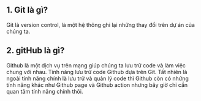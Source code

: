 ## 1. Git là gì?
Git là version control, là một hệ thông ghi lại những thay đổi trên dự án của chúng ta.


## 2. gitHub là gì?
Github là một dịch vụ trên mạng giúp chúng ta lưu trữ code và làm việc chung với nhau. Tính năng lưu trữ code Github dựa trên Git. Tất nhiên là ngoài tính năng chính là lưu trữ và quản lý code thì Github còn có nhứng tính năng khác như Github page và Github action nhưng bây giờ chỉ cần quan tâm tính năng chính thôi.

